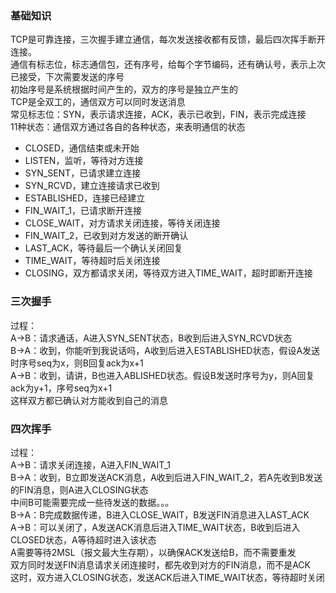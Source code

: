 ### 基础知识
TCP是可靠连接，三次握手建立通信，每次发送接收都有反馈，最后四次挥手断开连接。  
通信有标志位，标志通信包，还有序号，给每个字节编码，还有确认号，表示上次已接受，下次需要发送的序号  
初始序号是系统根据时间产生的，双方的序号是独立产生的  
TCP是全双工的，通信双方可以同时发送消息  
常见标志位：SYN，表示请求连接，ACK，表示已收到，FIN，表示完成连接  
11种状态：通信双方通过各自的各种状态，来表明通信的状态  
- CLOSED，通信结束或未开始  
- LISTEN，监听，等待对方连接  
- SYN_SENT，已请求建立连接  
- SYN_RCVD，建立连接请求已收到  
- ESTABLISHED，连接已经建立  
- FIN_WAIT_1，已请求断开连接  
- CLOSE_WAIT，对方请求关闭连接，等待关闭连接  
- FIN_WAIT_2，已收到对方发送的断开确认  
- LAST_ACK，等待最后一个确认关闭回复  
- TIME_WAIT，等待超时后关闭连接  
- CLOSING，双方都请求关闭，等待双方进入TIME_WAIT，超时即断开连接  
### 三次握手
过程：  
A→B：请求通话，A进入SYN_SENT状态，B收到后进入SYN_RCVD状态  
B→A：收到，你能听到我说话吗，A收到后进入ESTABLISHED状态，假设A发送时序号seq为x，则B回复ack为x+1  
A→B：收到，请讲，B也进入ABLISHED状态。假设B发送时序号为y，则A回复ack为y+1，序号seq为x+1  
这样双方都已确认对方能收到自己的消息  
### 四次挥手
过程：  
A→B：请求关闭连接，A进入FIN_WAIT_1  
B→A：收到，B立即发送ACK消息，A收到后进入FIN_WAIT_2，若A先收到B发送的FIN消息，则A进入CLOSING状态  
中间B可能需要完成一些待发送的数据。。。  
B→A：B完成数据传递，B进入CLOSE_WAIT，B发送FIN消息进入LAST_ACK  
A→B：可以关闭了，A发送ACK消息后进入TIME_WAIT状态，B收到后进入CLOSED状态，A等待超时进入该状态  
A需要等待2MSL（报文最大生存期），以确保ACK发送给B，而不需要重发  
双方同时发送FIN消息请求关闭连接时，都先收到对方的FIN消息，而不是ACK  
这时，双方进入CLOSING状态，发送ACK后进入TIME_WAIT状态，等待超时关闭  

